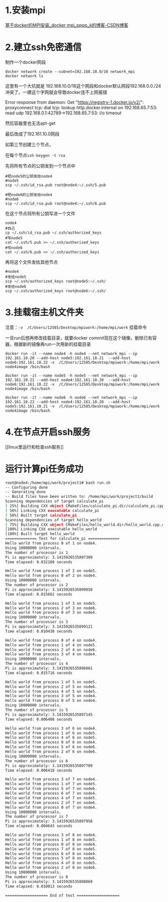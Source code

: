 
# 1.安装mpi

[基于docker的MPI安装_docker mpi_pppp_k的博客-CSDN博客](https://blog.csdn.net/weixin_50674454/article/details/124770487)

# 2.建立ssh免密通信
制作一个docker网段
```
docker network create --subnet=192.168.10.0/16 network_mpi 
docker network ls
```

这里有一个大坑就是 192.168.10.0/16这个网段和docker默认网段192.168.0.0./24冲突了。一建这个字网就会导致docker连不上网报错

Error response from daemon: Get "https://registry-1.docker.io/v2/": proxyconnect tcp: dial tcp: lookup http.docker.internal on 192.168.65.7:53: read udp 192.168.0.1:42789->192.168.65.7:53: i/o timeout

然后容器里也无法apt-get

最后改成了192.161.10.0网段
 

如第三节创建三个节点，

在每个节点`ssh-keygen -t rsa`

先将所有节点的公钥发到一个节点中
```
#把node5的公钥发给node4
#node5
scp ~/.ssh/id_rsa.pub root@node4:~/.ssh/5.pub

#把node6的公钥发给node4
#node6
scp ~/.ssh/id_rsa.pub root@node4:~/.ssh/6.pub
```

在这个节点将所有公钥写进一个文件

```
node4
#自己
cp ~/.ssh/id_rsa.pub ~/.ssh/authorized_keys
#写node5
cat ~/.ssh/5.pub >> ~/.ssh/authorized_keys
#写node6
cat ~/.ssh/6.pub >> ~/.ssh/authorized_keys

```

再将这个文件发给其他节点
```
#node4 
#发给node5 
scp ~/.ssh/authorized_keys root@node5:~/.ssh/ 
#发给node6 
scp ~/.ssh/authorized_keys root@node6:~/.ssh/
```


# 3.挂载宿主机文件夹

注意：`-v  /C/Users/12585/Desktop/mpiwork:/home/mpi/work` 挂载命令

一旦run后想再修改挂载目录，就要docker commit现在这个镜像，删除已有容器，根据新的镜像再run一次用新的挂载目录

```
docker run -it --name node4 -h node4 --net network_mpi --ip 192.161.10.20 --add-host node5:192.161.10.21  --add-host node6:192.161.10.22 -v  /C/Users/12585/Desktop/mpiwork:/home/mpi/work  node4image /bin/bash

docker run -it --name node5 -h node5 --net network_mpi --ip 192.161.10.21 --add-host node4:192.161.10.20  --add-host node6:192.161.10.22 -v  /C/Users/12585/Desktop/mpiwork:/home/mpi/work  node4image /bin/bash

docker run -it --name node6 -h node6 --net network_mpi --ip 192.161.10.22 --add-host node4:192.161.10.20  --add-host node5:192.161.10.21 -v  /C/Users/12585/Desktop/mpiwork:/home/mpi/work  node4image /bin/bash

```

# 4.在节点开启ssh服务
[[linux里运行和检查ssh服务]]


# 运行计算pi任务成功
```bash
root@node4:/home/mpi/work/project1# bash run.sh
-- Configuring done
-- Generating done
-- Build files have been written to: /home/mpi/work/project1/build
Scanning dependencies of target calculate_pi
[ 25%] Building CXX object CMakeFiles/calculate_pi.dir/calculate_pi.cpp.o
[ 50%] Linking CXX executable calculate_pi
[ 50%] Built target calculate_pi
Scanning dependencies of target hello_world
[ 75%] Building CXX object CMakeFiles/hello_world.dir/hello_world.cpp.o
[100%] Linking CXX executable hello_world
[100%] Built target hello_world
============== Test for calculate_pi ==============
Hello world from process 0 of 1 on node4.
Using 10000000 intervals.
The number of processor is 1
Pi is approximately: 3.1415926535897309
Time elapsed: 0.032160 seconds

Hello world from process 1 of 2 on node5.
Hello world from process 0 of 2 on node4.
Using 10000000 intervals.
The number of processor is 2
Pi is approximately: 3.1415926535899850
Time elapsed: 0.015662 seconds

Hello world from process 1 of 3 on node5.
Hello world from process 2 of 3 on node6.
Hello world from process 0 of 3 on node4.
Using 10000000 intervals.
The number of processor is 3
Pi is approximately: 3.1415926535899121
Time elapsed: 0.010438 seconds

Hello world from process 0 of 4 on node4.
Hello world from process 1 of 4 on node5.
Hello world from process 2 of 4 on node6.
Hello world from process 3 of 4 on node4.
Using 10000000 intervals.
The number of processor is 4
Pi is approximately: 3.1415926535896861
Time elapsed: 0.015716 seconds

Hello world from process 1 of 5 on node5.
Hello world from process 2 of 5 on node6.
Hello world from process 4 of 5 on node5.
Hello world from process 3 of 5 on node4.
Hello world from process 0 of 5 on node4.
Using 10000000 intervals.
The number of processor is 5
Pi is approximately: 3.1415926535897145
Time elapsed: 0.006408 seconds

Hello world from process 3 of 6 on node4.
Hello world from process 1 of 6 on node5.
Hello world from process 4 of 6 on node5.
Hello world from process 0 of 6 on node4.
Hello world from process 5 of 6 on node6.
Hello world from process 2 of 6 on node6.
Using 10000000 intervals.
The number of processor is 6
Pi is approximately: 3.1415926535897709
Time elapsed: 0.006418 seconds

Hello world from process 3 of 7 on node4.
Hello world from process 1 of 7 on node5.
Hello world from process 5 of 7 on node6.
Hello world from process 6 of 7 on node4.
Hello world from process 4 of 7 on node5.
Hello world from process 2 of 7 on node6.
Hello world from process 0 of 7 on node4.
Using 10000000 intervals.
The number of processor is 7
Pi is approximately: 3.1415926535897958
Time elapsed: 0.004643 seconds

Hello world from process 3 of 8 on node4.
Hello world from process 1 of 8 on node5.
Hello world from process 0 of 8 on node4.
Hello world from process 7 of 8 on node5.
Hello world from process 6 of 8 on node4.
Hello world from process 5 of 8 on node6.
Hello world from process 4 of 8 on node5.
Hello world from process 2 of 8 on node6.
Using 10000000 intervals.
The number of processor is 8
Pi is approximately: 3.1415926535898069
Time elapsed: 0.010013 seconds

=================== End of test ===================
```
